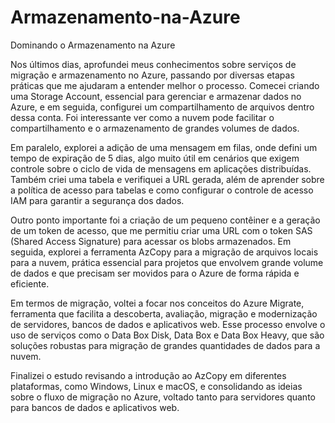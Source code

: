 # Armazenamento-na-Azure
Dominando o Armazenamento na Azure

Nos últimos dias, aprofundei meus conhecimentos sobre serviços de migração e armazenamento no Azure, passando por diversas etapas práticas que me ajudaram a entender melhor o processo. Comecei criando uma Storage Account, essencial para gerenciar e armazenar dados no Azure, e em seguida, configurei um compartilhamento de arquivos dentro dessa conta. Foi interessante ver como a nuvem pode facilitar o compartilhamento e o armazenamento de grandes volumes de dados.

Em paralelo, explorei a adição de uma mensagem em filas, onde defini um tempo de expiração de 5 dias, algo muito útil em cenários que exigem controle sobre o ciclo de vida de mensagens em aplicações distribuídas. Também criei uma tabela e verifiquei a URL gerada, além de aprender sobre a política de acesso para tabelas e como configurar o controle de acesso IAM para garantir a segurança dos dados.

Outro ponto importante foi a criação de um pequeno contêiner e a geração de um token de acesso, que me permitiu criar uma URL com o token SAS (Shared Access Signature) para acessar os blobs armazenados. Em seguida, explorei a ferramenta AzCopy para a migração de arquivos locais para a nuvem, prática essencial para projetos que envolvem grande volume de dados e que precisam ser movidos para o Azure de forma rápida e eficiente.

Em termos de migração, voltei a focar nos conceitos do Azure Migrate, ferramenta que facilita a descoberta, avaliação, migração e modernização de servidores, bancos de dados e aplicativos web. Esse processo envolve o uso de serviços como o Data Box Disk, Data Box e Data Box Heavy, que são soluções robustas para migração de grandes quantidades de dados para a nuvem.

Finalizei o estudo revisando a introdução ao AzCopy em diferentes plataformas, como Windows, Linux e macOS, e consolidando as ideias sobre o fluxo de migração no Azure, voltado tanto para servidores quanto para bancos de dados e aplicativos web.
